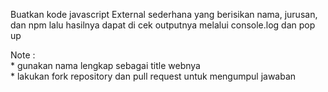 Buatkan kode javascript External sederhana yang berisikan nama, jurusan, dan npm lalu hasilnya dapat di cek outputnya melalui console.log dan pop up

Note :   
        * gunakan nama lengkap sebagai title webnya   
        * lakukan fork repository dan pull request untuk mengumpul jawaban
